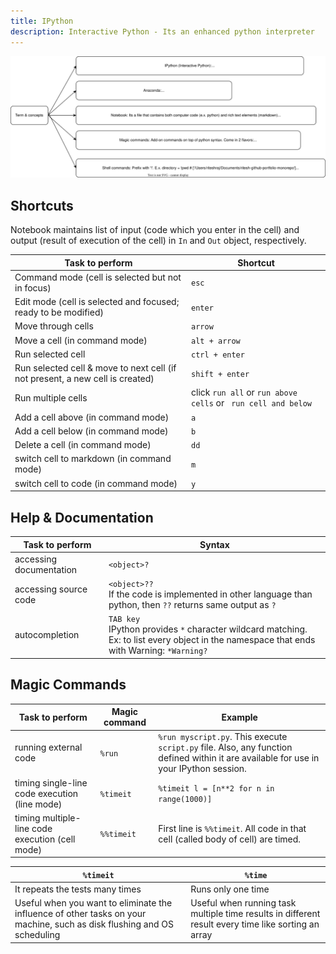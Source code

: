 ```yaml
---
title: IPython
description: Interactive Python - Its an enhanced python interpreter
---
```


![ipython Image](./ipython.drawio.svg)

## Shortcuts

Notebook maintains list of input (code which you enter in the cell) and output (result of execution of the cell) in `In` and `Out` object, respectively.

| Task to perform                                                               | Shortcut                                                      |
| ----------------------------------------------------------------------------- | ------------------------------------------------------------- |
| Command mode (cell is selected but not in focus)                              | `esc`                                                         |
| Edit mode (cell is selected and focused; ready to be modified)                | `enter`                                                       |
| Move through cells                                                            | `arrow`                                                       |
| Move a cell (in command mode)                                                 | `alt + arrow`                                                 |
| Run selected cell                                                             | `ctrl + enter`                                                |
| Run selected cell & move to next cell (if not present, a new cell is created) | `shift + enter`                                               |
| Run multiple cells                                                            | click `run all` or `run above cells` or ` run cell and below` |
| Add a cell above (in command mode)                                            | `a`                                                           |
| Add a cell below (in command mode)                                            | `b`                                                           |
| Delete a cell (in command mode)                                               | `dd`                                                          |
| switch cell to markdown (in command mode)                                     | `m`                                                           |
| switch cell to code (in command mode)                                         | `y`                                                           |

## Help & Documentation

| Task to perform         | Syntax                                                                                                                                                |
| ----------------------- | ----------------------------------------------------------------------------------------------------------------------------------------------------- |
| accessing documentation | `<object>?`                                                                                                                                           |
| accessing source code   | `<object>??` </br> If the code is implemented in other language than python, then `??` returns same output as `?`                                     |
| autocompletion          | `TAB key` </br> IPython provides `*` character wildcard matching. </br> Ex: to list every object in the namespace that ends with Warning: `*Warning?` |

## Magic Commands

| Task to perform                                 | Magic command | Example                                                                                                                                |
| ----------------------------------------------- | ------------- | -------------------------------------------------------------------------------------------------------------------------------------- |
| running external code                           | `%run`        | `%run myscript.py`. This execute `script.py` file. Also, any function defined within it are available for use in your IPython session. |
| timing single-line code execution (line mode)   | `%timeit`     | `%timeit l = [n**2 for n in range(1000)]`                                                                                              |
| timing multiple-line code execution (cell mode) | `%%timeit`    | First line is `%%timeit`. All code in that cell (called body of cell) are timed.                                                       |

| `%timeit`                                                                                                               | `%time`                                                                                             |
| ----------------------------------------------------------------------------------------------------------------------- | --------------------------------------------------------------------------------------------------- |
| It repeats the tests many times                                                                                         | Runs only one time                                                                                  |
| Useful when you want to eliminate the influence of other tasks on your machine, such as disk flushing and OS scheduling | Useful when running task multiple time results in different result every time like sorting an array |

